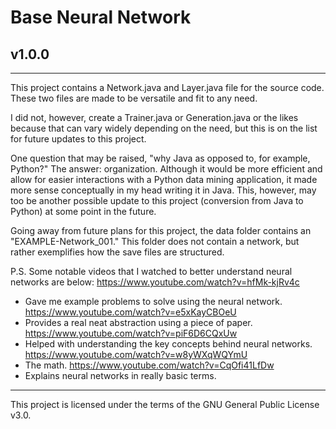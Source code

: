 # Base Neural Network

## v1.0.0

---

This project contains a Network.java and Layer.java file for the source code. These two files are made to be versatile and fit to any need.

I did not, however, create a Trainer.java or Generation.java or the likes because that can vary widely depending on the need, but this is on the list for future updates to this project.

One question that may be raised, "why Java as opposed to, for example, Python?" The answer: organization. Although it would be more efficient and allow for easier interactions with a Python data mining application, it made more sense conceptually in my head writing it in Java. This, however, may too be another possible update to this project (conversion from Java to Python) at some point in the future.

Going away from future plans for this project, the data folder contains an "EXAMPLE-Network_001." This folder does not contain a network, but rather exemplifies how the save files are structured.

P.S. Some notable videos that I watched to better understand neural networks are below:
https://www.youtube.com/watch?v=hfMk-kjRv4c
- Gave me example problems to solve using the neural network.
https://www.youtube.com/watch?v=e5xKayCBOeU
- Provides a real neat abstraction using a piece of paper.
https://www.youtube.com/watch?v=piF6D6CQxUw
- Helped with understanding the key concepts behind neural networks.
https://www.youtube.com/watch?v=w8yWXqWQYmU
- The math.
https://www.youtube.com/watch?v=CqOfi41LfDw
- Explains neural networks in really basic terms.

---

This project is licensed under the terms of the GNU General Public License v3.0.
